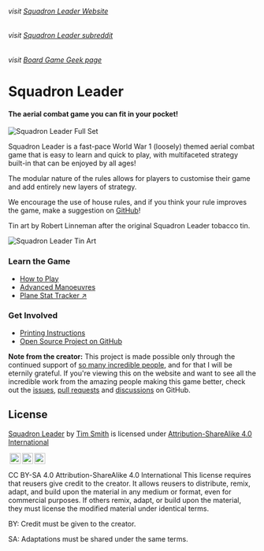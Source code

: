 ###### visit [Squadron Leader Website](https://squadronleader.wollivan.dev)

###### visit [Squadron Leader subreddit](https://www.reddit.com/r/SquadronLeader/)

###### visit [Board Game Geek page](https://boardgamegeek.com/boardgame/362713/squadron-leader)

# Squadron Leader

#### The aerial combat game you can fit in your pocket!
![Squadron Leader Full Set](https://github.com/Wollivan/SquadronLeader/assets/91621088/95237992-1433-4952-95dd-022060729741)

Squadron Leader is a fast-pace World War 1 (loosely) themed aerial combat game that is easy to learn and quick to play, with multifaceted strategy built-in that can be enjoyed by all ages!

The modular nature of the rules allows for players to customise their game and add entirely new layers of strategy.

We encourage the use of house rules, and if you think your rule improves the game, make a suggestion on <a href="https://github.com/Wollivan/SquadronLeader" target="_blank">GitHub</a>!

Tin art by Robert Linneman after the original Squadron Leader tobacco tin.

![Squadron Leader Tin Art](https://user-images.githubusercontent.com/91621088/168493767-c1d63822-c580-4a32-9528-802238ef4220.png)

### Learn the Game

- [How to Play](https://squadronleader.wollivan.dev/rules)
- [Advanced Manoeuvres](https://squadronleader.wollivan.dev/rules/advanced-manoeuvres)
- <a href="https://planes.wollivan.dev/" target="_blank">Plane Stat Tracker &#x2197;</a>

### Get Involved

- [Printing Instructions](https://squadronleader.wollivan.dev/make-a-copy)
- [Open Source Project on GitHub](https://github.com/Wollivan/SquadronLeader)

**Note from the creator:**
This project is made possible only through the continued support of <a href="https://squadronleader.wollivan.dev/thanks" target="_blank">so many incredible people</a>, and for that I will be eternily grateful.
If you're viewing this on the website and want to see all the incredible work from the amazing people making this game better, check out the <a href="https://github.com/Wollivan/SquadronLeader/issues?q=is%3Aissue" target="_blank">issues</a>, <a href="https://github.com/Wollivan/SquadronLeader/pulls?q=is%3Apr" target="_blank">pull requests</a> and <a href="https://github.com/Wollivan/SquadronLeader/discussions" target="_blank">discussions</a> on GitHub.

## License

[Squadron Leader](https://github.com/Wollivan/SquadronLeader) by [Tim Smith](https://github.com/Wollivan) is licensed under [Attribution-ShareAlike 4.0 International](http://creativecommons.org/licenses/by-sa/4.0/?ref=chooser-v1)

<img class="license-image" style="height:22px!important;margin-left:3px;vertical-align:text-bottom;" src="https://mirrors.creativecommons.org/presskit/icons/cc.svg?ref=chooser-v1"><img class="license-image" style="height:22px!important;margin-left:3px;vertical-align:text-bottom;" src="https://mirrors.creativecommons.org/presskit/icons/by.svg?ref=chooser-v1"><img class="license-image" style="height:22px!important;margin-left:3px;vertical-align:text-bottom;" src="https://mirrors.creativecommons.org/presskit/icons/sa.svg?ref=chooser-v1">

CC BY-SA 4.0
Attribution-ShareAlike 4.0 International
This license requires that reusers give credit to the creator. It allows reusers to distribute, remix, adapt, and build upon the material in any medium or format, even for commercial purposes. If others remix, adapt, or build upon the material, they must license the modified material under identical terms.

BY: Credit must be given to the creator.

SA: Adaptations must be shared under the same terms.
